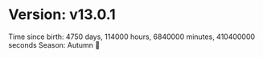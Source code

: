# Version: v13.0.1
Time since birth: 4750 days, 114000 hours, 6840000 minutes, 410400000 seconds
Season: Autumn 🍁
